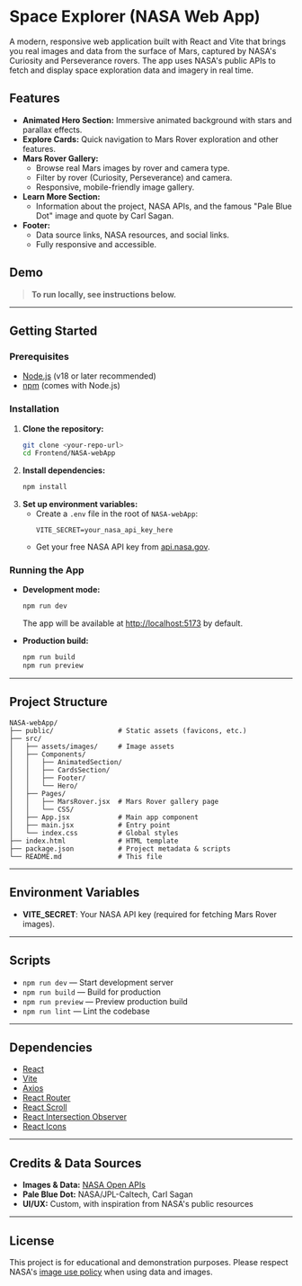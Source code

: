 # Space Explorer (NASA Web App)

A modern, responsive web application built with React and Vite that brings you real images and data from the surface of Mars, captured by NASA's Curiosity and Perseverance rovers. The app uses NASA's public APIs to fetch and display space exploration data and imagery in real time.

## Features

- **Animated Hero Section:** Immersive animated background with stars and parallax effects.
- **Explore Cards:** Quick navigation to Mars Rover exploration and other features.
- **Mars Rover Gallery:**
  - Browse real Mars images by rover and camera type.
  - Filter by rover (Curiosity, Perseverance) and camera.
  - Responsive, mobile-friendly image gallery.
- **Learn More Section:**
  - Information about the project, NASA APIs, and the famous "Pale Blue Dot" image and quote by Carl Sagan.
- **Footer:**
  - Data source links, NASA resources, and social links.
  - Fully responsive and accessible.

## Demo

> **To run locally, see instructions below.**

---

## Getting Started

### Prerequisites
- [Node.js](https://nodejs.org/) (v18 or later recommended)
- [npm](https://www.npmjs.com/) (comes with Node.js)

### Installation
1. **Clone the repository:**
   ```bash
   git clone <your-repo-url>
   cd Frontend/NASA-webApp
   ```
2. **Install dependencies:**
   ```bash
   npm install
   ```
3. **Set up environment variables:**
   - Create a `.env` file in the root of `NASA-webApp`:
     ```env
     VITE_SECRET=your_nasa_api_key_here
     ```
   - Get your free NASA API key from [api.nasa.gov](https://api.nasa.gov/).

### Running the App
- **Development mode:**
  ```bash
  npm run dev
  ```
  The app will be available at [http://localhost:5173](http://localhost:5173) by default.

- **Production build:**
  ```bash
  npm run build
  npm run preview
  ```

---

## Project Structure

```
NASA-webApp/
├── public/                # Static assets (favicons, etc.)
├── src/
│   ├── assets/images/     # Image assets
│   ├── Components/
│   │   ├── AnimatedSection/
│   │   ├── CardsSection/
│   │   ├── Footer/
│   │   └── Hero/
│   ├── Pages/
│   │   ├── MarsRover.jsx  # Mars Rover gallery page
│   │   └── CSS/
│   ├── App.jsx            # Main app component
│   ├── main.jsx           # Entry point
│   └── index.css          # Global styles
├── index.html             # HTML template
├── package.json           # Project metadata & scripts
└── README.md              # This file
```

---

## Environment Variables
- **VITE_SECRET**: Your NASA API key (required for fetching Mars Rover images).

---

## Scripts
- `npm run dev` — Start development server
- `npm run build` — Build for production
- `npm run preview` — Preview production build
- `npm run lint` — Lint the codebase

---

## Dependencies
- [React](https://react.dev/)
- [Vite](https://vitejs.dev/)
- [Axios](https://axios-http.com/)
- [React Router](https://reactrouter.com/)
- [React Scroll](https://www.npmjs.com/package/react-scroll)
- [React Intersection Observer](https://www.npmjs.com/package/react-intersection-observer)
- [React Icons](https://react-icons.github.io/react-icons/)

---

## Credits & Data Sources
- **Images & Data:** [NASA Open APIs](https://api.nasa.gov/)
- **Pale Blue Dot:** NASA/JPL-Caltech, Carl Sagan
- **UI/UX:** Custom, with inspiration from NASA's public resources

---

## License
This project is for educational and demonstration purposes. Please respect NASA's [image use policy](https://www.nasa.gov/multimedia/guidelines/index.html) when using data and images.
